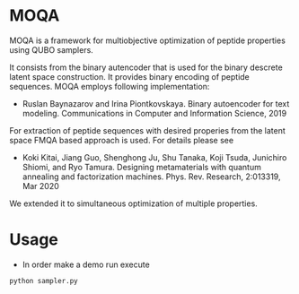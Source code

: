 # MOQA

MOQA is a framework for multiobjective optimization of peptide properties using QUBO samplers.

It consists from the binary autencoder that is used for the binary descrete latent space construction. It provides binary encoding of peptide sequences.
MOQA employs following implementation:

* Ruslan Baynazarov and Irina Piontkovskaya. Binary autoencoder for text modeling. Communications in Computer and Information Science, 2019

For extraction of peptide sequences with desired properies from the latent space FMQA based approach is used. For details please see 

* Koki Kitai, Jiang Guo, Shenghong Ju, Shu Tanaka, Koji Tsuda, Junichiro Shiomi, and Ryo Tamura. Designing metamaterials with quantum annealing and factorization machines. Phys. Rev. Research, 2:013319, Mar 2020

We extended it to simultaneous optimization of multiple properties.

# Usage

* In order make a demo run execute

```
python sampler.py
```
